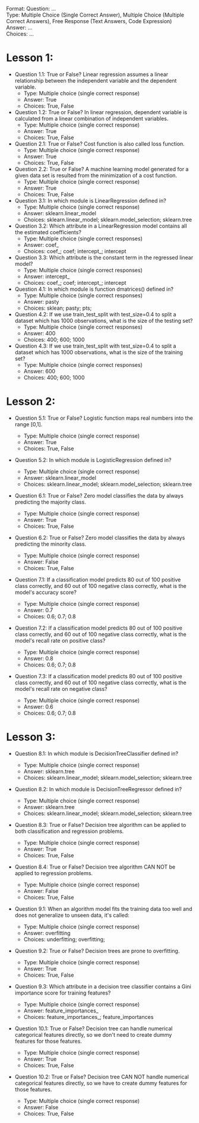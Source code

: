 Format:
Question: ...  
Type: Multiple Choice (Single Correct Answer),  Multiple Choice (Multiple Correct Answers), Free Response (Text Answers, Code Expression)
Answer: ...  
Choices: ...  

# Lesson 1:
- Question 1.1: True or False? Linear regression assumes a linear relationship between the independent variable and the dependent variable.
  - Type: Multiple choice (single correct response)
  - Answer: True
  - Choices: True, False
- Question 1.2: True or False? In linear regression, dependent variable is calculated from a linear combination of independent variables.
  - Type: Multiple choice (single correct response)
  - Answer: True
  - Choices: True, False
- Question 2.1: True or False? Cost function is also called loss function.
  - Type: Multiple choice (single correct response)
  - Answer: True
  - Choices: True, False
- Question 2.2: True or False? A machine learning model generated for a given data set is resulted from the minimization of a cost function.
  - Type: Multiple choice (single correct response)
  - Answer: True
  - Choices: True, False
- Question 3.1: In which module is LinearRegression defined in?
  - Type: Multiple choice (single correct response)
  - Answer: sklearn.linear_model
  - Choices: sklearn.linear_model; sklearn.model_selection; sklearn.tree
- Question 3.2: Which attribute in a LinearRegression model contains all the estimated coefficients?
  - Type: Multiple choice (single correct responses)
  - Answer: coef_
  - Choices: coef_; coef; intercept_; intercept
- Question 3.3: Which attribute is the constant term in the regressed linear model?
  - Type: Multiple choice (single correct responses)
  - Answer: intercept_
  - Choices: coef_; coef; intercept_; intercept
- Question 4.1: In which module is function dmatrices() defined in?
  - Type: Multiple choice (single correct responses)
  - Answer: pasty
  - Choices: sklean; pasty; pts;
- Question 4.2: If we use train_test_split with test_size=0.4 to split a dataset which has 1000 observations, what is the size of the testing set?
  - Type: Multiple choice (single correct responses)
  - Answer: 400
  - Choices: 400; 600; 1000
- Question 4.3: If we use train_test_split with test_size=0.4 to split a dataset which has 1000 observations, what is the size of the training set?
  - Type: Multiple choice (single correct responses)
  - Answer: 600
  - Choices: 400; 600; 1000

# Lesson 2:
- Question 5.1: True or False? Logistic function maps real numbers into the range [0,1].
  - Type: Multiple choice (single correct response)
  - Answer: True
  - Choices: True, False
- Question 5.2: In which module is LogisticRegression defined in?
  - Type: Multiple choice (single correct response)
  - Answer: sklearn.linear_model
  - Choices: sklearn.linear_model; sklearn.model_selection; sklearn.tree

- Question 6.1: True or False? Zero model classifies the data by always predicting the majority class.
  - Type: Multiple choice (single correct response)
  - Answer: True
  - Choices: True, False
- Question 6.2: True or False? Zero model classifies the data by always predicting the minority class.
  - Type: Multiple choice (single correct response)
  - Answer: False
  - Choices: True, False
- Question 7.1: If a classification model predicts 80 out of 100 positive class correctly, and 60 out of 100 negative class correctly, what is the model's accuracy score?
  - Type: Multiple choice (single correct response)
  - Answer: 0.7
  - Choices: 0.6; 0.7; 0.8
- Question 7.2: If a classification model predicts 80 out of 100 positive class correctly, and 60 out of 100 negative class correctly, what is the model's recall rate on positive class?
  - Type: Multiple choice (single correct response)
  - Answer: 0.8
  - Choices: 0.6; 0.7; 0.8
- Question 7.3: If a classification model predicts 80 out of 100 positive class correctly, and 60 out of 100 negative class correctly, what is the model's recall rate on negative class?
  - Type: Multiple choice (single correct response)
  - Answer: 0.6
  - Choices: 0.6; 0.7; 0.8

# Lesson 3:
- Question 8.1: In which module is DecisionTreeClassifier defined in?
  - Type: Multiple choice (single correct response)
  - Answer: sklearn.tree
  - Choices: sklearn.linear_model; sklearn.model_selection; sklearn.tree
- Question 8.2: In which module is DecisionTreeRegressor defined in?
  - Type: Multiple choice (single correct response)
  - Answer: sklearn.tree
  - Choices: sklearn.linear_model; sklearn.model_selection; sklearn.tree
- Question 8.3: True or False? Decision tree algorithm can be applied to both classification and regression problems.
  - Type: Multiple choice (single correct response)
  - Answer: True
  - Choices: True, False
- Question 8.4: True or False? Decision tree algorithm CAN NOT be applied to regression problems.
  - Type: Multiple choice (single correct response)
  - Answer: False
  - Choices: True, False

- Question 9.1: When an algorithm model fits the training data too well and does not generalize to unseen data, it's called:
  - Type: Multiple choice (single correct response)
  - Answer: overfitting
  - Choices: underfitting; overfitting;

- Question 9.2: True or False? Decision trees are prone to overfitting.
  - Type: Multiple choice (single correct response)
  - Answer: True
  - Choices: True, False
- Question 9.3: Which attribute in a decision tree classifier contains a Gini importance score for training features?
  - Type: Multiple choice (single correct response)
  - Answer: feature_importances_
  - Choices: feature_importances_; feature_importances

- Question 10.1: True or False? Decision tree can handle numerical categorical features directly, so we don't need to create dummy features for those features.
  - Type: Multiple choice (single correct response)
  - Answer: True
  - Choices: True, False
- Question 10.2: True or False? Decision tree CAN NOT handle numerical categorical features directly, so we have to create dummy features for those features.
  - Type: Multiple choice (single correct response)
  - Answer: False
  - Choices: True, False

